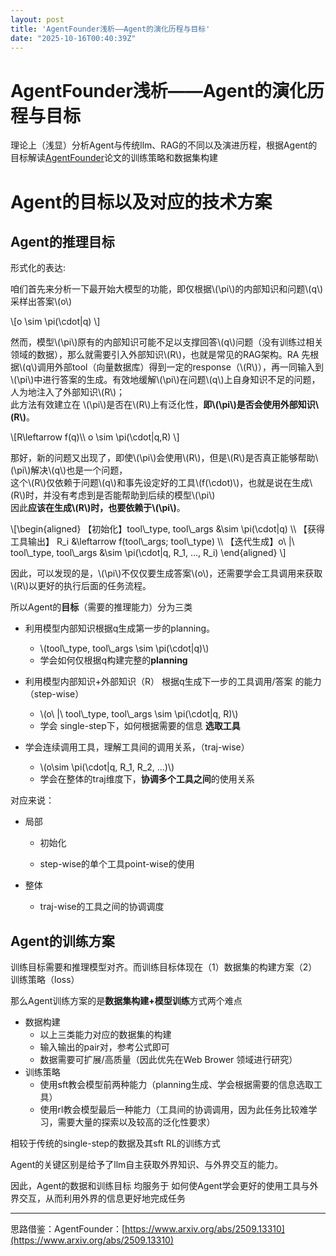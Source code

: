```yaml
---
layout: post
title: 'AgentFounder浅析——Agent的演化历程与目标'
date: "2025-10-16T00:40:39Z"
---
```

AgentFounder浅析——Agent的演化历程与目标
=============================

理论上（浅显）分析Agent与传统llm、RAG的不同以及演进历程，根据Agent的目标解读[AgentFounder](https://www.arxiv.org/abs/2509.13310)论文的训练策略和数据集构建

Agent的目标以及对应的技术方案
=================

Agent的推理目标
----------

形式化的表达:

咱们首先来分析一下最开始大模型的功能，即仅根据\\(\\pi\\)的内部知识和问题\\(q\\)采样出答案\\(o\\)

\\\[o \\sim \\pi(\\cdot|q) \\\]

然而，模型\\(\\pi\\)原有的内部知识可能不足以支撑回答\\(q\\)问题（没有训练过相关领域的数据），那么就需要引入外部知识\\(R\\)，也就是常见的RAG架构。RA 先根据\\(q\\)调用外部tool（向量数据库）得到一定的response（\\(R\\)），再一同输入到\\(\\pi\\)中进行答案的生成。有效地缓解\\(\\pi\\)在问题\\(q\\)上自身知识不足的问题，人为地注入了外部知识\\(R\\)；  
此方法有效建立在 \\(\\pi\\)是否在\\(R\\)上有泛化性，**即\\(\\pi\\)是否会使用外部知识\\(R\\)**。

\\\[R\\leftarrow f(q)\\\\ o \\sim \\pi(\\cdot|q,R) \\\]

那好，新的问题又出现了，即使\\(\\pi\\)会使用\\(R\\)，但是\\(R\\)是否真正能够帮助\\(\\pi\\)解决\\(q\\)也是一个问题，  
这个\\(R\\)仅依赖于问题\\(q\\)和事先设定好的工具\\(f(\\cdot)\\)，也就是说在生成\\(R\\)时，并没有考虑到是否能帮助到后续的模型\\(\\pi\\)  
因此**应该在生成\\(R\\)时，也要依赖于\\(\\pi\\)**。

\\\[\\begin{aligned} 【初始化】tool\\\_type, tool\\\_args &\\sim \\pi(\\cdot|q) \\\\ 【获得工具输出】 R\_i &\\leftarrow f(tool\\\_args; tool\\\_type) \\\\ 【迭代生成】o\\ |\\ tool\\\_type, tool\\\_args &\\sim \\pi(\\cdot|q, R\_1, ..., R\_i) \\end{aligned} \\\]

因此，可以发现的是，\\(\\pi\\)不仅仅要生成答案\\(o\\)，还需要学会工具调用来获取\\(R\\)以更好的执行后面的任务流程。

所以Agent的**目标**（需要的推理能力）分为三类

*   利用模型内部知识根据q生成第一步的planning。
    
    *   \\(tool\\\_type, tool\\\_args \\sim \\pi(\\cdot|q)\\)
    *   学会如何仅根据q构建完整的**planning**
*   利用模型内部知识+外部知识（R） 根据q生成下一步的工具调用/答案 的能力 （step-wise）
    
    *   \\(o\\ |\\ tool\\\_type, tool\\\_args \\sim \\pi(\\cdot|q, R)\\)
    *   学会 single-step下，如何根据需要的信息 **选取工具**
*   学会连续调用工具，理解工具间的调用关系，（traj-wise）
    
    *   \\(o\\sim \\pi(\\cdot|q, R\_1, R\_2, ...)\\)
    *   学会在整体的traj维度下，**协调多个工具之间**的使用关系

对应来说：

*   局部
    
    *   初始化
        
    *   step-wise的单个工具point-wise的使用
        
*   整体
    
    *   traj-wise的工具之间的协调调度

Agent的训练方案
----------

训练目标需要和推理模型对齐。而训练目标体现在（1）数据集的构建方案（2）训练策略（loss）

那么Agent训练方案的是**数据集构建+模型训练**方式两个难点

*   数据构建
    *   以上三类能力对应的数据集的构建
    *   输入输出的pair对，参考公式即可
    *   数据需要可扩展/高质量（因此优先在Web Brower 领域进行研究）
*   训练策略
    *   使用sft教会模型前两种能力（planning生成、学会根据需要的信息选取工具）
    *   使用rl教会模型最后一种能力（工具间的协调调用，因为此任务比较难学习，需要大量的探索以及较高的泛化性要求）

相较于传统的single-step的数据及其sft RL的训练方式

Agent的关键区别是给予了llm自主获取外界知识、与外界交互的能力。

因此，Agent的数据和训练目标 均服务于 如何使Agent学会更好的使用工具与外界交互，从而利用外界的信息更好地完成任务

* * *

思路借鉴：AgentFounder：[https://www.arxiv.org/abs/2509.13310](https://www.arxiv.org/abs/2509.13310)